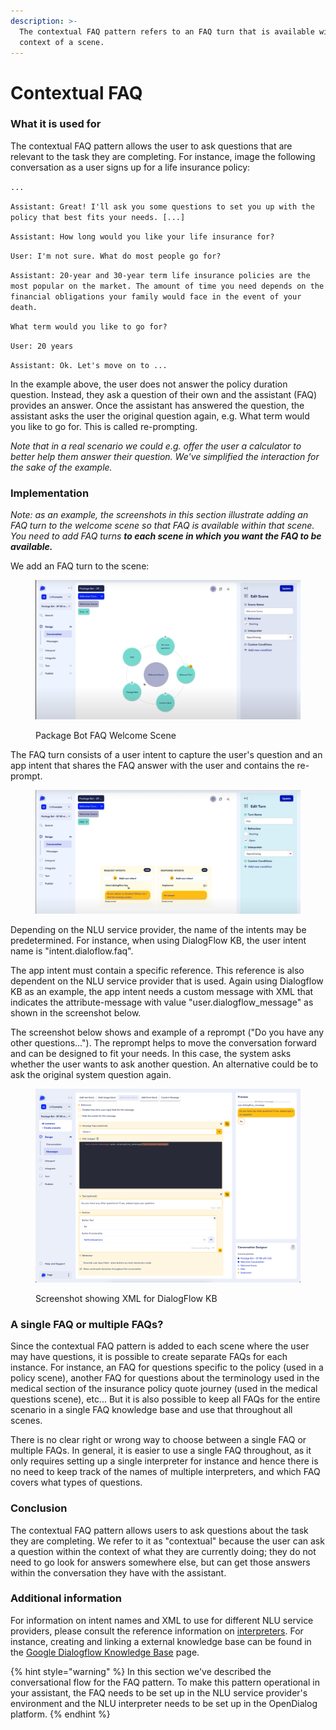 ```yaml
---
description: >-
  The contextual FAQ pattern refers to an FAQ turn that is available within the
  context of a scene.
---
```


# Contextual FAQ

### What it is used for

The contextual FAQ pattern allows the user to ask questions that are relevant to the task they are completing. For instance, image the following conversation as a user signs up for a life insurance policy:

`...`&#x20;

`Assistant: Great! I'll ask you some questions to set you up with the policy that best fits your needs. [...]`

`Assistant: How long would you like your life insurance for?`&#x20;

`User: I'm not sure. What do most people go for?`&#x20;

`Assistant: 20-year and 30-year term life insurance policies are the most popular on the market. The amount of time you need depends on the financial obligations your family would face in the event of your death.`

`What term would you like to go for?`&#x20;

`User: 20 years`&#x20;

`Assistant: Ok. Let's move on to ...`&#x20;

In the example above, the user does not answer the policy duration question. Instead, they ask a question of their own and the assistant (FAQ) provides an answer. Once the assistant has answered the question, the assistant asks the user the original question again, e.g. What term would you like to go for. This is called re-prompting.&#x20;

_Note that in a real scenario we could e.g. offer the user a calculator to better help them answer their question. We've simplified the interaction for the sake of the example._&#x20;

### Implementation

_Note: as an example, the screenshots in this section illustrate adding an FAQ turn to the welcome scene so that FAQ is available within that scene. You need to add FAQ turns **to each scene in which you want the FAQ to be available.**_&#x20;

We add an FAQ turn to the scene:

<figure><img src="../../../../../.gitbook/assets/FAQ Interface Turns.png" alt=""><figcaption><p>Package Bot FAQ Welcome Scene</p></figcaption></figure>

The FAQ turn consists of a user intent to capture the user's question and an app intent that shares the FAQ answer with the user and contains the re-prompt.

<figure><img src="../../../../../.gitbook/assets/FAQ Turn.png" alt=""><figcaption></figcaption></figure>

Depending on the NLU service provider, the name of the intents may be predetermined. For instance, when using DialogFlow KB, the user intent name is "intent.dialoflow.faq".

The app intent must contain a specific reference. This reference is also dependent on the NLU service provider that is used. Again using Dialogflow KB as an example, the app intent needs a custom message with XML that indicates the attribute-message with value "user.dialogflow\_message" as shown in the screenshot below.&#x20;

The screenshot below shows and example of a reprompt ("Do you have any other questions..."). The reprompt helps to move the conversation forward and can be designed to fit your needs. In this case, the system asks whether the user wants to ask another question. An alternative could be to ask the original system question again.&#x20;

<figure><img src="../../../../../.gitbook/assets/2023-06-30_15-33-50.png" alt=""><figcaption><p>Screenshot showing XML for DialogFlow KB</p></figcaption></figure>

### A single FAQ or multiple FAQs?

Since the contextual FAQ pattern is added to each scene where the user may have questions, it is possible to create separate FAQs for each instance. For instance, an FAQ for questions specific to the policy (used in a policy scene), another FAQ for questions about the terminology used in the medical section of the insurance policy quote journey (used in the medical questions scene), etc... But it is also possible to keep all FAQs for the entire scenario in a single FAQ knowledge base and use that throughout all scenes.&#x20;

There is no clear right or wrong way to choose between a single FAQ or multiple FAQs. In general, it is easier to use a single FAQ throughout, as it only requires setting up a single interpreter for instance and hence there is no need to keep track of the names of multiple interpreters, and which FAQ covers what types of questions.&#x20;

### Conclusion

The contextual FAQ pattern allows users to ask questions about the task they are completing. We refer to it as "contextual" because the user can ask a question within the context of what they are currently doing; they do not need to go look for answers somewhere else, but can get those answers within the conversation they have with the assistant.&#x20;

### Additional information

For information on intent names and XML to use for different NLU service providers, please consult the reference information on [interpreters](../../../../interpreters-and-natural-language-understanding/). For instance, creating and linking a external knowledge base can be found in the [Google Dialogflow Knowledge Base](../../../../interpreters-and-natural-language-understanding/interpreters/available-interpreters/dialogflow-interpreter/google-dialogflow-knowledge-base.md) page.

{% hint style="warning" %}
In this section we've described the conversational flow for the FAQ pattern. To make this pattern operational in your assistant, the FAQ needs to be set up in the NLU service provider's environment and the NLU interpreter needs to be set up in the OpenDialog platform.  &#x20;
{% endhint %}


